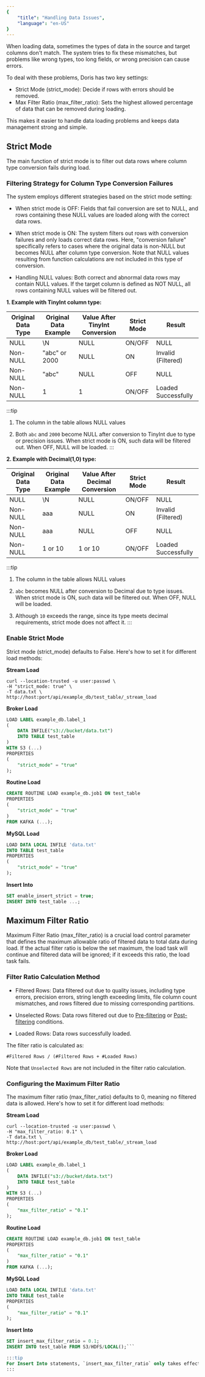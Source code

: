 ```yaml
---
{
    "title": "Handling Data Issues",
    "language": "en-US"
}
---
```


When loading data, sometimes the types of data in the source and target columns don't match. The system tries to fix these mismatches, but problems like wrong types, too long fields, or wrong precision can cause errors.

To deal with these problems, Doris has two key settings:

- Strict Mode (strict_mode): Decide if rows with errors should be removed.
- Max Filter Ratio (max_filter_ratio): Sets the highest allowed percentage of data that can be removed during loading.

This makes it easier to handle data loading problems and keeps data management strong and simple.

## Strict Mode

The main function of strict mode is to filter out data rows where column type conversion fails during load.

### Filtering Strategy for Column Type Conversion Failures

The system employs different strategies based on the strict mode setting:

- When strict mode is OFF: Fields that fail conversion are set to NULL, and rows containing these NULL values are loaded along with the correct data rows.

- When strict mode is ON: The system filters out rows with conversion failures and only loads correct data rows. Here, "conversion failure" specifically refers to cases where the original data is non-NULL but becomes NULL after column type conversion. Note that NULL values resulting from function calculations are not included in this type of conversion.

- Handling NULL values: Both correct and abnormal data rows may contain NULL values. If the target column is defined as NOT NULL, all rows containing NULL values will be filtered out.

**1. Example with TinyInt column type:**

| Original Data Type | Original Data Example | Value After TinyInt Conversion | Strict Mode | Result |
| ----------------- | -------------------- | ----------------------------- | ----------- | ------ |
| NULL              | \N                   | NULL                          | ON/OFF      | NULL   |
| Non-NULL          | "abc" or 2000       | NULL                          | ON          | Invalid (Filtered) |
| Non-NULL          | "abc"               | NULL                          | OFF         | NULL    |
| Non-NULL          | 1                   | 1                             | ON/OFF      | Loaded Successfully |

:::tip
1. The column in the table allows NULL values

2. Both `abc` and `2000` become NULL after conversion to TinyInt due to type or precision issues. When strict mode is ON, such data will be filtered out. When OFF, NULL will be loaded.
:::

**2. Example with Decimal(1,0) type:**

| Original Data Type | Original Data Example | Value After Decimal Conversion | Strict Mode | Result |
| ----------------- | -------------------- | ---------------------------- | ----------- | ------ |
| NULL              | \N                   | NULL                         | ON/OFF      | NULL   |
| Non-NULL          | aaa                 | NULL                         | ON          | Invalid (Filtered) |
| Non-NULL          | aaa                 | NULL                         | OFF         | NULL    |
| Non-NULL          | 1 or 10             | 1 or 10                      | ON/OFF      | Loaded Successfully |

:::tip
1. The column in the table allows NULL values

2. `abc` becomes NULL after conversion to Decimal due to type issues. When strict mode is ON, such data will be filtered out. When OFF, NULL will be loaded.

3. Although `10` exceeds the range, since its type meets decimal requirements, strict mode does not affect it.
:::

### Enable Strict Mode

Strict mode (strict_mode) defaults to False. Here's how to set it for different load methods:

**Stream Load**
```shell
curl --location-trusted -u user:passwd \
-H "strict_mode: true" \
-T data.txt \
http://host:port/api/example_db/test_table/_stream_load
```

**Broker Load**
```sql
LOAD LABEL example_db.label_1
(
    DATA INFILE("s3://bucket/data.txt")
    INTO TABLE test_table
)
WITH S3 (...)
PROPERTIES
(
    "strict_mode" = "true"
);
```

**Routine Load**
```sql
CREATE ROUTINE LOAD example_db.job1 ON test_table
PROPERTIES
(
    "strict_mode" = "true"
)
FROM KAFKA (...);
```

**MySQL Load**
```sql
LOAD DATA LOCAL INFILE 'data.txt'
INTO TABLE test_table
PROPERTIES
(
    "strict_mode" = "true"
);
```

**Insert Into**
```sql
SET enable_insert_strict = true;
INSERT INTO test_table ...;
```

## Maximum Filter Ratio

Maximum Filter Ratio (max_filter_ratio) is a crucial load control parameter that defines the maximum allowable ratio of filtered data to total data during load. If the actual filter ratio is below the set maximum, the load task will continue and filtered data will be ignored; if it exceeds this ratio, the load task fails.

### Filter Ratio Calculation Method

- Filtered Rows: Data filtered out due to quality issues, including type errors, precision errors, string length exceeding limits, file column count mismatches, and rows filtered due to missing corresponding partitions.

- Unselected Rows: Data rows filtered out due to [Pre-filtering](./load-data-convert.md#pre-filtering) or [Post-filtering](./load-data-convert.md#post-filtering) conditions.

- Loaded Rows: Data rows successfully loaded.

The filter ratio is calculated as:
```Plain
#Filtered Rows / (#Filtered Rows + #Loaded Rows)
```

Note that `Unselected Rows` are not included in the filter ratio calculation.

### Configuring the Maximum Filter Ratio
The maximum filter ratio (max_filter_ratio) defaults to 0, meaning no filtered data is allowed. Here's how to set it for different load methods:

**Stream Load**
```shell
curl --location-trusted -u user:passwd \
-H "max_filter_ratio: 0.1" \
-T data.txt \
http://host:port/api/example_db/test_table/_stream_load
```

**Broker Load**
```sql
LOAD LABEL example_db.label_1
(
    DATA INFILE("s3://bucket/data.txt")
    INTO TABLE test_table
)
WITH S3 (...)
PROPERTIES
(
    "max_filter_ratio" = "0.1"
);
```

**Routine Load**
```sql
CREATE ROUTINE LOAD example_db.job1 ON test_table
PROPERTIES
(
    "max_filter_ratio" = "0.1"
)
FROM KAFKA (...);
```

**MySQL Load**
```sql
LOAD DATA LOCAL INFILE 'data.txt'
INTO TABLE test_table
PROPERTIES
(
    "max_filter_ratio" = "0.1"
);
```

**Insert Into**
```sql
SET insert_max_filter_ratio = 0.1;
INSERT INTO test_table FROM S3/HDFS/LOCAL();```

:::tip
For Insert Into statements, `insert_max_filter_ratio` only takes effect when `enable_insert_strict = false`, and only applies to `INSERT INTO FROM S3/HDFS/LOCAL()` syntax. The default value is 1.0, which means that all abnormal data are allowed to be filtered.
:::
